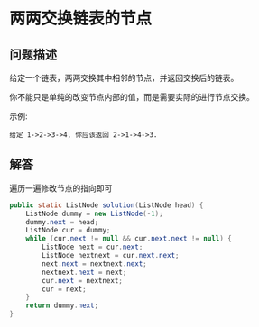# 两两交换链表的节点

## 问题描述

给定一个链表，两两交换其中相邻的节点，并返回交换后的链表。

你不能只是单纯的改变节点内部的值，而是需要实际的进行节点交换。

示例:

``` text
给定 1->2->3->4, 你应该返回 2->1->4->3.
```

## 解答

遍历一遍修改节点的指向即可

``` java
public static ListNode solution(ListNode head) {
    ListNode dummy = new ListNode(-1);
    dummy.next = head;
    ListNode cur = dummy;
    while (cur.next != null && cur.next.next != null) {
        ListNode next = cur.next;
        ListNode nextnext = cur.next.next;
        next.next = nextnext.next;
        nextnext.next = next;
        cur.next = nextnext;
        cur = next;
    }
    return dummy.next;
}
```
